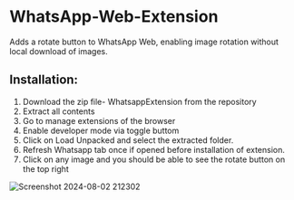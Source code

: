# WhatsApp-Web-Extension
Adds a rotate button to WhatsApp Web, enabling image rotation without local download of images.

## Installation:
1. Download the zip file- WhatsappExtension from the repository
2. Extract all contents
3. Go to manage extensions of the browser
4. Enable developer mode via toggle buttom
5. Click on Load Unpacked and select the extracted folder.
6. Refresh Whatsapp tab once if opened before installation of extension.
7. Click on any image and you should be able to see the rotate button on the top right
   
 ![Screenshot 2024-08-02 212302](https://github.com/user-attachments/assets/ac1b4ab9-d4da-4ee5-af3c-a2935a3bf68f)